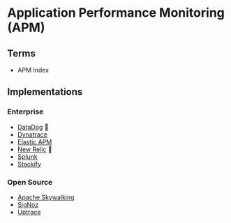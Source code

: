 # Application Performance Monitoring (APM)

<!--
https://github.com/pixie-io/pixie
-->

## Terms

- APM Index

## Implementations

### Enterprise

- [DataDog](/datadog/README.md) 🌟
- [Dynatrace](/dynatrace.md)
- [Elastic APM](/elastic/elastic-apm.md)
- [New Relic](/newrelic/README.md) 🌟
- [Splunk](/splunk.md)
- [Stackify](https://stackify.com)

### Open Source

- [Apache Skywalking](/apache/skywalking.md)
- [SigNoz](/signoz/README.md)
- [Uptrace](/uptrace.md)

<!--
- [OpenAPM](/openapm.md)
-->

